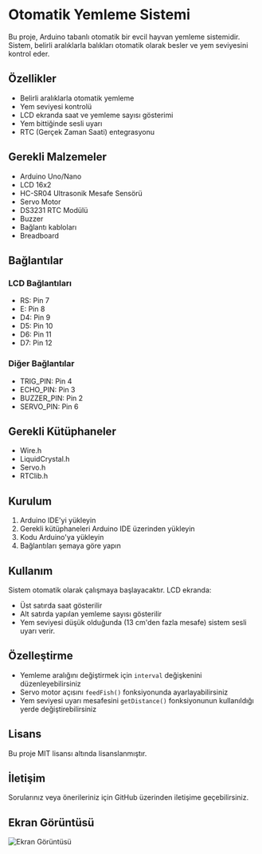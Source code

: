 # Otomatik Yemleme Sistemi

Bu proje, Arduino tabanlı otomatik bir evcil hayvan yemleme sistemidir. Sistem, belirli aralıklarla balıkları otomatik olarak besler ve yem seviyesini kontrol eder.

## Özellikler

- Belirli aralıklarla otomatik yemleme
- Yem seviyesi kontrolü
- LCD ekranda saat ve yemleme sayısı gösterimi
- Yem bittiğinde sesli uyarı
- RTC (Gerçek Zaman Saati) entegrasyonu

## Gerekli Malzemeler

- Arduino Uno/Nano
- LCD 16x2
- HC-SR04 Ultrasonik Mesafe Sensörü
- Servo Motor
- DS3231 RTC Modülü
- Buzzer
- Bağlantı kabloları
- Breadboard

## Bağlantılar

### LCD Bağlantıları
- RS: Pin 7
- E: Pin 8
- D4: Pin 9
- D5: Pin 10
- D6: Pin 11
- D7: Pin 12

### Diğer Bağlantılar
- TRIG_PIN: Pin 4
- ECHO_PIN: Pin 3
- BUZZER_PIN: Pin 2
- SERVO_PIN: Pin 6

## Gerekli Kütüphaneler

- Wire.h
- LiquidCrystal.h
- Servo.h
- RTClib.h

## Kurulum

1. Arduino IDE'yi yükleyin
2. Gerekli kütüphaneleri Arduino IDE üzerinden yükleyin
3. Kodu Arduino'ya yükleyin
4. Bağlantıları şemaya göre yapın

## Kullanım

Sistem otomatik olarak çalışmaya başlayacaktır. LCD ekranda:

- Üst satırda saat gösterilir
- Alt satırda yapılan yemleme sayısı gösterilir
- Yem seviyesi düşük olduğunda (13 cm'den fazla mesafe) sistem sesli uyarı verir.

## Özelleştirme

- Yemleme aralığını değiştirmek için `interval` değişkenini düzenleyebilirsiniz
- Servo motor açısını `feedFish()` fonksiyonunda ayarlayabilirsiniz
- Yem seviyesi uyarı mesafesini `getDistance()` fonksiyonunun kullanıldığı yerde değiştirebilirsiniz

## Lisans

Bu proje MIT lisansı altında lisanslanmıştır.

## İletişim

Sorularınız veya önerileriniz için GitHub üzerinden iletişime geçebilirsiniz.

## Ekran Görüntüsü

![Ekran Görüntüsü](https://github.com/meryemnurpala/Automatic-feeding-project/blob/main/ekran_goruntusu.jpg)
